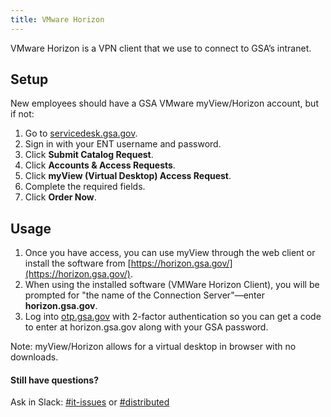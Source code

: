 ```yaml
---
title: VMware Horizon
---
```


VMware Horizon is a VPN client that we use to connect to GSA’s intranet.

## Setup

New employees should have a GSA VMware myView/Horizon account, but if not:

  1. Go to [servicedesk.gsa.gov](http://servicedesk.gsa.gov/).
  2. Sign in with your ENT username and password.
  3. Click **Submit Catalog Request**.
  4. Click **Accounts & Access Requests**.
  5. Click **myView (Virtual Desktop) Access Request**.
  6. Complete the required fields.
  7. Click **Order Now**.

## Usage

1. Once you have access, you can use myView through the web client or install the software from [https://horizon.gsa.gov/](https://horizon.gsa.gov/).
2. When using the installed software (VMWare Horizon Client), you will be prompted for "the name of the Connection Server"—enter **horizon.gsa.gov**.
3. Log into [otp.gsa.gov](https://otp.gsa.gov) with 2-factor authentication so you can get a code to enter at horizon.gsa.gov along with your GSA password.

Note: myView/Horizon allows for a virtual desktop in browser with no downloads.


#### Still have questions?

Ask in Slack: [#it-issues](https://gsa-tts.slack.com/messages/questions/) or [#distributed](https://gsa-tts.slack.com/messages/distributed/)
